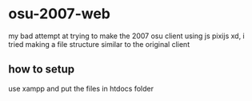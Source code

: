 # osu-2007-web
 my bad attempt at trying to make the 2007 osu client using js pixijs xd, i tried making a file structure similar to the original client
## how to setup
use xampp and put the files in htdocs folder


